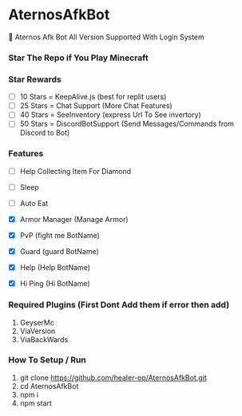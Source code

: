 # AternosAfkBot
🚀 Aternos Afk Bot All Version Supported With Login System 

### Star The Repo if You Play Minecraft

### Star Rewards
- [ ] 10 Stars = KeepAlive.js (best for replit users)
- [ ] 25 Stars = Chat Support (More Chat Features)
- [ ] 40 Stars = SeeInventory (express Url To See invertory)
- [ ] 50 Stars = DiscordBotSupport (Send Messages/Commands from Discord to Bot)

### Features
- [ ] Help Collecting Item For Diamond
- [ ] Sleep
- [ ] Auto Eat 
- [x] Armor Manager (Manage Armor)
- [x] PvP (fight me BotName)
- [x] Guard (guard BotName)
- [x] Help (Help BotName)
- [x] Hi Ping (Hi BotName)


### Required Plugins (First Dont Add them if error then add)
1. GeyserMc 
2. ViaVersion 
3. ViaBackWards 

### How To Setup / Run
1. git clone https://github.com/healer-op/AternosAfkBot.git 
2. cd AternosAfkBot 
3. npm i 
4. npm start



